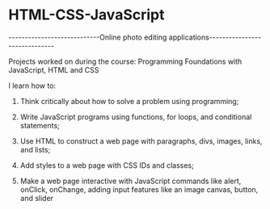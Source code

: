 # HTML-CSS-JavaScript
----------------------------Online photo editing applications------------------------------


Projects worked on during the course: Programming Foundations with JavaScript, HTML and CSS

I learn how to:

1. Think critically about how to solve a problem using programming;

2. Write JavaScript programs using functions, for loops, and conditional statements;

3. Use HTML to construct a web page with paragraphs, divs, images, links, and lists;

4. Add styles to a web page with CSS IDs and classes; 

5. Make a web page interactive with JavaScript commands like alert, onClick, onChange, adding input features like an image canvas, button, and slider

